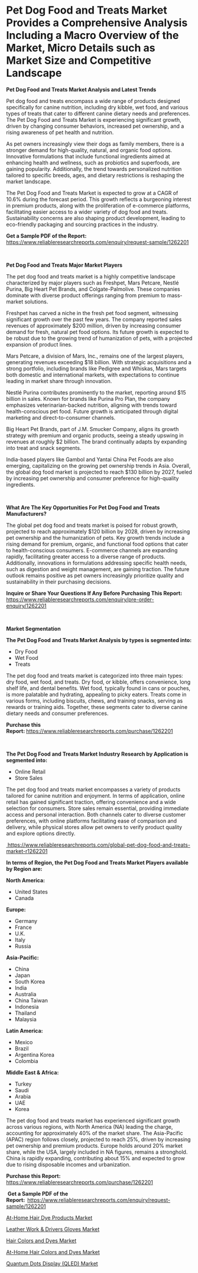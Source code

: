 <p><h1>Pet Dog Food and Treats Market Provides a Comprehensive Analysis Including a Macro Overview of the Market, Micro Details such as Market Size and Competitive Landscape</h1></p><p><strong>Pet Dog Food and Treats Market Analysis and Latest Trends</strong></p>
<p><p>Pet dog food and treats encompass a wide range of products designed specifically for canine nutrition, including dry kibble, wet food, and various types of treats that cater to different canine dietary needs and preferences. The Pet Dog Food and Treats Market is experiencing significant growth, driven by changing consumer behaviors, increased pet ownership, and a rising awareness of pet health and nutrition.</p><p>As pet owners increasingly view their dogs as family members, there is a stronger demand for high-quality, natural, and organic food options. Innovative formulations that include functional ingredients aimed at enhancing health and wellness, such as probiotics and superfoods, are gaining popularity. Additionally, the trend towards personalized nutrition tailored to specific breeds, ages, and dietary restrictions is reshaping the market landscape.</p><p>The Pet Dog Food and Treats Market is expected to grow at a CAGR of 10.6% during the forecast period. This growth reflects a burgeoning interest in premium products, along with the proliferation of e-commerce platforms, facilitating easier access to a wider variety of dog food and treats. Sustainability concerns are also shaping product development, leading to eco-friendly packaging and sourcing practices in the industry.</p></p>
<p><strong>Get a Sample PDF of the Report:&nbsp;</strong> <a href="https://www.reliableresearchreports.com/enquiry/request-sample/1262201?utm_campaign=33&utm_medium=2&utm_source=Github&utm_content=ia&utm_term=05042025&utm_id=pet-dog-food-and-treats">https://www.reliableresearchreports.com/enquiry/request-sample/1262201</a></p>
<p>&nbsp;</p>
<p><strong>Pet Dog Food and Treats Major Market Players</strong></p>
<p><p>The pet dog food and treats market is a highly competitive landscape characterized by major players such as Freshpet, Mars Petcare, Nestlé Purina, Big Heart Pet Brands, and Colgate-Palmolive. These companies dominate with diverse product offerings ranging from premium to mass-market solutions.</p><p>Freshpet has carved a niche in the fresh pet food segment, witnessing significant growth over the past few years. The company reported sales revenues of approximately $200 million, driven by increasing consumer demand for fresh, natural pet food options. Its future growth is expected to be robust due to the growing trend of humanization of pets, with a projected expansion of product lines.</p><p>Mars Petcare, a division of Mars, Inc., remains one of the largest players, generating revenues exceeding $18 billion. With strategic acquisitions and a strong portfolio, including brands like Pedigree and Whiskas, Mars targets both domestic and international markets, with expectations to continue leading in market share through innovation.</p><p>Nestlé Purina contributes prominently to the market, reporting around $15 billion in sales. Known for brands like Purina Pro Plan, the company emphasizes veterinarian-backed nutrition, aligning with trends toward health-conscious pet food. Future growth is anticipated through digital marketing and direct-to-consumer channels.</p><p>Big Heart Pet Brands, part of J.M. Smucker Company, aligns its growth strategy with premium and organic products, seeing a steady upswing in revenues at roughly $2 billion. The brand continually adapts by expanding into treat and snack segments.</p><p>India-based players like Gambol and Yantai China Pet Foods are also emerging, capitalizing on the growing pet ownership trends in Asia. Overall, the global dog food market is projected to reach $130 billion by 2027, fueled by increasing pet ownership and consumer preference for high-quality ingredients.</p></p>
<p>&nbsp;</p>
<p><strong>What Are The Key Opportunities For Pet Dog Food and Treats Manufacturers?</strong></p>
<p><p>The global pet dog food and treats market is poised for robust growth, projected to reach approximately $120 billion by 2028, driven by increasing pet ownership and the humanization of pets. Key growth trends include a rising demand for premium, organic, and functional food options that cater to health-conscious consumers. E-commerce channels are expanding rapidly, facilitating greater access to a diverse range of products. Additionally, innovations in formulations addressing specific health needs, such as digestion and weight management, are gaining traction. The future outlook remains positive as pet owners increasingly prioritize quality and sustainability in their purchasing decisions.</p></p>
<p><strong>Inquire or Share Your Questions If Any Before Purchasing This Report:</strong> <a href="https://www.reliableresearchreports.com/enquiry/pre-order-enquiry/1262201?utm_campaign=33&utm_medium=2&utm_source=Github&utm_content=ia&utm_term=05042025&utm_id=pet-dog-food-and-treats">https://www.reliableresearchreports.com/enquiry/pre-order-enquiry/1262201</a></p>
<p>&nbsp;</p>
<p><strong>Market Segmentation</strong></p>
<p><strong>The Pet Dog Food and Treats Market Analysis by types is segmented into:</strong></p>
<p><ul><li>Dry Food</li><li>Wet Food</li><li>Treats</li></ul></p>
<p><p>The pet dog food and treats market is categorized into three main types: dry food, wet food, and treats. Dry food, or kibble, offers convenience, long shelf life, and dental benefits. Wet food, typically found in cans or pouches, is more palatable and hydrating, appealing to picky eaters. Treats come in various forms, including biscuits, chews, and training snacks, serving as rewards or training aids. Together, these segments cater to diverse canine dietary needs and consumer preferences.</p></p>
<p><strong>Purchase this Report:&nbsp;</strong><a href="https://www.reliableresearchreports.com/purchase/1262201?utm_campaign=33&utm_medium=2&utm_source=Github&utm_content=ia&utm_term=05042025&utm_id=pet-dog-food-and-treats">https://www.reliableresearchreports.com/purchase/1262201</a></p>
<p>&nbsp;</p>
<p><strong>The Pet Dog Food and Treats Market Industry Research by Application is segmented into:</strong></p>
<p><ul><li>Online Retail</li><li>Store Sales</li></ul></p>
<p><p>The pet dog food and treats market encompasses a variety of products tailored for canine nutrition and enjoyment. In terms of application, online retail has gained significant traction, offering convenience and a wide selection for consumers. Store sales remain essential, providing immediate access and personal interaction. Both channels cater to diverse customer preferences, with online platforms facilitating ease of comparison and delivery, while physical stores allow pet owners to verify product quality and explore options directly.</p></p>
<p><a href="https://www.reliableresearchreports.com/global-pet-dog-food-and-treats-market-r1262201?utm_campaign=33&utm_medium=2&utm_source=Github&utm_content=ia&utm_term=05042025&utm_id=pet-dog-food-and-treats">&nbsp;https://www.reliableresearchreports.com/global-pet-dog-food-and-treats-market-r1262201</a></p>
<p><strong>In terms of Region, the Pet Dog Food and Treats Market Players available by Region are:</strong></p>
<p>
    <p> <strong> North America: </strong>
        <ul>
            <li>United States</li>
            <li>Canada</li>
        </ul>
        </p> 
    <p> <strong> Europe: </strong>
        <ul>
            <li>Germany</li>
            <li>France</li>
            <li>U.K.</li>
            <li>Italy</li>
            <li>Russia</li>
        </ul>
        </p> 
    <p> <strong> Asia-Pacific: </strong>
        <ul>
            <li>China</li>
            <li>Japan</li>
            <li>South Korea</li>
            <li>India</li>
            <li>Australia</li>
            <li>China Taiwan</li>
            <li>Indonesia</li>
            <li>Thailand</li>
            <li>Malaysia</li>
        </ul>
        </p> 
    <p> <strong> Latin America: </strong>
        <ul>
            <li>Mexico</li>
            <li>Brazil</li>
            <li>Argentina Korea</li>
            <li>Colombia</li>
        </ul>
        </p> 
    <p> <strong> Middle East & Africa: </strong>
        <ul>
            <li>Turkey</li>
            <li>Saudi</li>
            <li>Arabia</li>
            <li>UAE</li>
            <li>Korea</li>
        </ul>
    </p>
    </p>
<p><p>The pet dog food and treats market has experienced significant growth across various regions, with North America (NA) leading the charge, accounting for approximately 40% of the market share. The Asia-Pacific (APAC) region follows closely, projected to reach 25%, driven by increasing pet ownership and premium products. Europe holds around 20% market share, while the USA, largely included in NA figures, remains a stronghold. China is rapidly expanding, contributing about 15% and expected to grow due to rising disposable incomes and urbanization.</p></p>
<p><strong>Purchase this Report: </strong><a href="https://www.reliableresearchreports.com/purchase/1262201?utm_campaign=33&utm_medium=2&utm_source=Github&utm_content=ia&utm_term=05042025&utm_id=pet-dog-food-and-treats">https://www.reliableresearchreports.com/purchase/1262201</a></p>
<p>&nbsp;<strong>Get a Sample PDF of the Report:&nbsp;&nbsp;</strong><a href="https://www.reliableresearchreports.com/enquiry/request-sample/1262201?utm_campaign=33&utm_medium=2&utm_source=Github&utm_content=ia&utm_term=05042025&utm_id=pet-dog-food-and-treats">https://www.reliableresearchreports.com/enquiry/request-sample/1262201</a></p>
<p><strong></strong></p>
<p><p><a href="https://github.com/fabinbuddygc/Market-Research-Report-List-1/blob/main/at-home-hair-dye-products-market.md?utm_campaign=33&utm_medium=2&utm_source=Github&utm_content=ia&utm_term=05042025&utm_id=pet-dog-food-and-treats">At-Home Hair Dye Products Market</a></p><p><a href="https://github.com/ridchycarlas/Market-Research-Report-List-1/blob/main/leather-work-drivers-gloves-market.md?utm_campaign=33&utm_medium=2&utm_source=Github&utm_content=ia&utm_term=05042025&utm_id=pet-dog-food-and-treats">Leather Work & Drivers Gloves Market</a></p><p><a href="https://github.com/bramsklizas/Market-Research-Report-List-1/blob/main/hair-colors-and-dyes-market.md?utm_campaign=33&utm_medium=2&utm_source=Github&utm_content=ia&utm_term=05042025&utm_id=pet-dog-food-and-treats">Hair Colors and Dyes Market</a></p><p><a href="https://github.com/stohllaackdw/Market-Research-Report-List-1/blob/main/at-home-hair-colors-and-dyes-market.md?utm_campaign=33&utm_medium=2&utm_source=Github&utm_content=ia&utm_term=05042025&utm_id=pet-dog-food-and-treats">At-Home Hair Colors and Dyes Market</a></p><p><a href="https://github.com/lourdesmai100/Market-Research-Report-List-1/blob/main/quantum-dots-display-qled-market.md?utm_campaign=33&utm_medium=2&utm_source=Github&utm_content=ia&utm_term=05042025&utm_id=pet-dog-food-and-treats">Quantum Dots Display (QLED) Market</a></p></p>